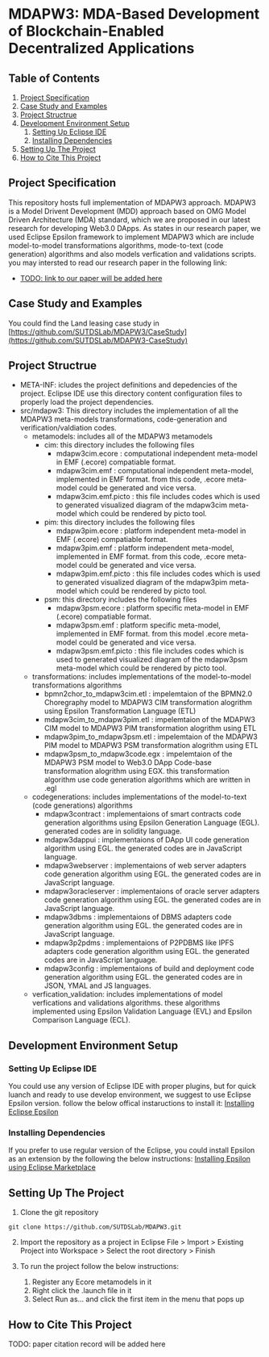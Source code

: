 # MDAPW3: MDA-Based Development of Blockchain-Enabled Decentralized Applications 
## Table of Contents
1. [Project Specification](#project-specification)
2. [Case Study and Examples](#case-study-and-examples)
3. [Project Structrue](#project-Structrue)
4. [Development Environment Setup](#development-environment-setup)
    1. [Setting Up Eclipse IDE](#setting-up-eclipse-ide)
    2. [Installing Dependencies](#installing-dependencies)
5. [Setting Up The Project](#setting-up-the-project) 
6. [How to Cite This Project](#how-to-cite-this-project)

## Project Specification 
This repository hosts full implementation of MDAPW3 approach. MDAPW3 is a Model Drivent Development (MDD) approach based on OMG Model Driven Architecture (MDA) standard, which we are proposed in our latest research for developing Web3.0 DApps. As states in our research paper, we used Eclipse Epsilon framework to implement MDAPW3 which are include model-to-model transformations algorithms, mode-to-text (code generation) algorithms and also models verfication and validations scripts. you may intersted to read our research paper in the following link:
- [TODO: link to our paper will be added here](./#)
## Case Study and Examples
You could find the Land leasing case study in [https://github.com/SUTDSLab/MDAPW3/CaseStudy](https://github.com/SUTDSLab/MDAPW3-CaseStudy)
## Project Structrue
- META-INF: icludes the project definitions and depedencies of the project. Eclipse IDE use this directory content configuration files to properly load the project dependencies.
- src/mdapw3: This directory includes the implementation of all the MDAPW3 meta-models transformations, code-generation and verification/valdiation codes.
    - metamodels: includes all of the MDAPW3 metamodels
        - cim: this directory includes the following files
            - mdapw3cim.ecore : computational independent meta-model in EMF (.ecore) compatiable format.
            - mdapw3cim.emf : computational independent meta-model, implemented in EMF format. from this code, .ecore meta-model could be generated and vice versa.
            - mdapw3cim.emf.picto : this file includes codes which is used to generated visualized diagram of the mdapw3cim meta-model which could be rendered by picto tool.
        - pim: this directory includes the following files
            - mdapw3pim.ecore : platform independent meta-model in EMF (.ecore) compatiable format.
            - mdapw3pim.emf : platform independent meta-model, implemented in EMF format. from this code, .ecore meta-model could be generated and vice versa.
            - mdapw3pim.emf.picto : this file includes codes which is used to generated visualized diagram of the mdapw3pim meta-model which could be rendered by picto tool.
        - psm: this directory includes the following files
            - mdapw3psm.ecore : platform specific meta-model in EMF (.ecore) compatiable format.
            - mdapw3psm.emf : platform specific meta-model, implemented in EMF format. from this model .ecore meta-model could be generated and vice versa.
            - mdapw3psm.emf.picto : this file includes codes which is used to generated visualized diagram of the mdapw3psm meta-model which could be rendered by picto tool.
    - transformations: includes implementations of the model-to-model transformations algorithms
        - bpmn2chor_to_mdapw3cim.etl : impelemtaion of the BPMN2.0 Choregraphy model to MDAPW3 CIM transformation alogrithm using Epsilon Transformation Language (ETL)
        - mdapw3cim_to_mdapw3pim.etl : impelemtaion of the MDAPW3 CIM model to MDAPW3 PIM transformation alogrithm using ETL
        - mdapw3pim_to_mdapw3psm.etl : impelemtaion of the MDAPW3 PIM model to MDAPW3 PSM transformation alogrithm using ETL
        - mdapw3psm_to_mdapw3code.egx : impelemtaion of the MDAPW3 PSM model to Web3.0 DApp Code-base transformation alogrithm using EGX. this transformation algorithm use code generation algorithms which are written in .egl
    - codegenerations: includes implementations of the model-to-text (code generations) algorithms
        - mdapw3contract : implementaions of smart contracts code generation algorithms using Epsilon Generation Language (EGL). generated codes are in solidity language.
        - mdapw3dappui : implementaions of DApp UI code generation algorithm using EGL. the generated codes are in JavaScript language.
        - mdapw3webserver : implementaions of web server adapters code generation algorithm using EGL. the generated codes are in JavaScript language.
        - mdapw3oracleserver : implementaions of oracle server adapters code generation algorithm using EGL. the generated codes are in JavaScript language.
        - mdapw3dbms : implementaions of DBMS adapters code generation algorithm using EGL. the generated codes are in JavaScript language.
        - mdapw3p2pdms : implementaions of P2PDBMS like IPFS adapters code generation algorithm using EGL. the generated codes are in JavaScript language.
        - mdapw3config : implementaions of build and deployment code generation algorithm using EGL. the generated codes are in JSON, YMAL and JS languages.
    - verfication_validation: includes implementations of model verfications and validations algorithms. these algorithms implemented using Epsilon Validation Language (EVL) and Epsilon Comparison Language (ECL).


## Development Environment Setup

### Setting Up Eclipse IDE
You could use any version of Eclipse IDE with proper plugins, but for quick luanch and ready to use develop environment, we suggest to use Eclipse Epsilon version. follow the below offical instaructions to install it:
[Installing Eclipse Epsilon](https://eclipse.dev/epsilon/download/)
### Installing Dependencies
If you prefer to use regular version of the Eclipse, you could install Epsilon as an extension by the following the below instructions:
[Installing Epsilon using Eclipse Marketplace](https://eclipse.dev/epsilon/download/#eclipse-marketplace)
## Setting Up The Project
1. Clone the git repository
```
git clone https://github.com/SUTDSLab/MDAPW3.git
``` 
2. Import the repository as a project in Eclipse
File > Import > Existing Project into Workspace > Select the root directory > Finish

3. To run the project follow the below instructions:
    1. Register any Ecore metamodels in it
    2. Right click the .launch file in it
    3. Select Run as... and click the first item in the menu that pops up

## How to Cite This Project
TODO: paper citation record will be added here